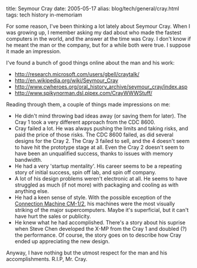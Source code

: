 title: Seymour Cray
date: 2005-05-17
alias: blog/tech/general/cray.html
tags: tech history in-memoriam

For some reason, I've been thinking a lot lately about Seymour Cray.
When I was growing up, I remember asking my dad about who made the
fastest computers in the world, and the answer at the time was Cray. I
don't know if he meant the man or the company, but for a while both
were true. I suppose it made an impression.

I've found a bunch of good things online about the man and his work:

* <a href="http://research.microsoft.com/users/gbell/craytalk/">http://research.microsoft.com/users/gbell/craytalk/</a>
* <a href="http://en.wikipedia.org/wiki/Seymour_Cray">http://en.wikipedia.org/wiki/Seymour_Cray</a>
* <a href="http://www.cwheroes.org/oral_history_archive/seymour_cray/index.asp">http://www.cwheroes.org/oral_history_archive/seymour_cray/index.asp</a>
* <a href="http://www.spikynorman.dsl.pipex.com/CrayWWWStuff/">http://www.spikynorman.dsl.pipex.com/CrayWWWStuff/</a>

Reading through them, a couple of things made impressions on me:

* He didn't mind throwing bad ideas away (or saving them for later).  The Cray 1 took a very different approach from the CDC 8600.
* Cray failed a lot. He was always pushing the limits and taking risks, and paid the price of those risks. The CDC 8600 failed, as did several designs for the Cray 2. The Cray 3 failed to sell, and the 4 doesn't seem to have hit the prototype stage at all. Even the Cray 2 doesn't seem to have been an unqualified success, thanks to issues with memory bandwidth.
* He had a very 'startup mentality'.  His career seems to be a repeating story of initial success, spin off lab, and spin off company. 
* A lot of his design problems weren't electronic at all. He seems to have struggled as much (if not more) with packaging and cooling as with anything else.
* He had a keen sense of style. With the possible exception of the <a href="http://mission.base.com/tamiko/cm/cm-image.html">Connection Machine CM-1/2</a>, his machines were the most visually striking of the major supercomputers. Maybe it's superficial, but it can't have hurt the sales or publicity.
* He knew what he had accomplished. There's a story about his suprise when Steve Chen developed the X-MP from the Cray 1 and doubled (?) the performance. Of course, the story goes on to describe how Cray ended up appreciating the new design.

Anyway, I have nothing but the utmost respect for the man and his
accomplishments. R.I.P, Mr. Cray.
